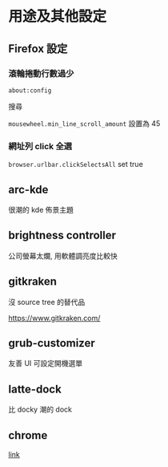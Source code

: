 # 用途及其他設定

## Firefox 設定

### 滾輪捲動行數過少
`about:config`

搜尋

`mousewheel.min_line_scroll_amount`
設置為 45

### 網址列 click 全選
`browser.urlbar.clickSelectsAll`
set true

## arc-kde

很潮的 kde 佈景主題

## brightness controller

公司螢幕太爛, 用軟體調亮度比較快

## gitkraken

沒 source tree 的替代品

https://www.gitkraken.com/

## grub-customizer

友善 UI 可設定開機選單

## latte-dock

比 docky 潮的 dock

## chrome 

[link](https://www.google.com/intl/zh-TW_ALL/chrome/)